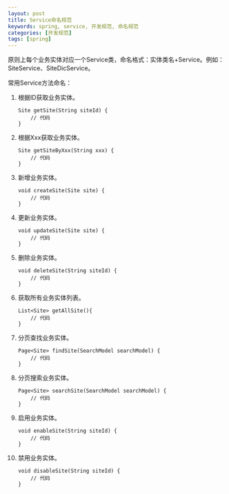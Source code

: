 ```yaml
---
layout: post
title: Service命名规范
keywords: spring, service, 开发规范, 命名规范
categories: [开发规范]
tags: [spring]
---
```

原则上每个业务实体对应一个Service类，命名格式：实体类名+Service。例如：SiteService、SiteDicService。

常用Service方法命名：

1.	根据ID获取业务实体。

		Site getSite(String siteId) {
			// 代码
		}
		
2.	根据Xxx获取业务实体。

		Site getSiteByXxx(String xxx) {
			// 代码
		}
	<!-- more -->
	
3.	新增业务实体。

		void createSite(Site site) {
			// 代码
		}
		
4.	更新业务实体。

		void updateSite(Site site) {
			// 代码
		}
		
5.	删除业务实体。

		void deleteSite(String siteId) {
			// 代码
		}
		
6.	获取所有业务实体列表。

		List<Site> getAllSite(){
			// 代码
		}
		
7.	分页查找业务实体。
		
		Page<Site> findSite(SearchModel searchModel) {
			// 代码
		}
		
8.	分页搜索业务实体。

		Page<Site> searchSite(SearchModel searchModel) {
			// 代码
		}
		
9.	启用业务实体。

		void enableSite(String siteId) {
			// 代码
		}
		
10.	禁用业务实体。

		void disableSite(String siteId) {
			// 代码
		}

